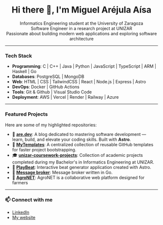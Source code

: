 <h1 align="center">Hi there 👋, I'm Miguel Aréjula Aísa</h1>

<p align="center">
   Informatics Engineering student at the University of Zaragoza  
  <br/>
   Software Engineer in a research project at UNIZAR  
  <br/>
   Passionate about building modern web applications and exploring software architecture
</p>

---

###  Tech Stack

- **Programming**: C | C++ | Java | Python | JavaScript | TypeScript | ARM | Haskell | Go
- **Databases**: PostgreSQL | MongoDB
- **Web**: HTML | CSS | TailwindCSS | React | Node.js | Express | Astro
- **DevOps**: Docker | GitHub Actions
- **Tools**: Git & Github | Visual Studio Code
- **Deployment**: AWS | Vercel | Render | Railway | Azure

---

###  Featured Projects

Here are some of my highlighted repositories:

- 🔗 [**are.dev**](https://github.com/Arejula11/are.dev): A blog dedicated to mastering software development — learn, build, and elevate your coding skills. Built with **Astro**.
- 🧩 [**MyTemplates**](https://github.com/Arejula11/MyTemplates): A centralized collection of reusable GitHub templates for faster project bootstrapping.
- 🎓 [**unizar-coursework-projects**](https://github.com/Arejula11/unizar-coursework-projects): Collection of academic projects completed during my Bachelor's in Informatics Engineering at UNIZAR.
- 🎵 [**PlayBeat**](https://github.com/Arejula11/UNIZAR-30226-2024-03-PlayBeat): Interactive beat generator application created with Astro.
- 📨 [**Message broker**](https://github.com/Arejula11/Practicass/tree/main/brokerMensajes): Message broker written in Go.
- 🌾 [**AgroNET**](https://github.com/Arejula11/STW-24-25-Frontend): AgroNET is a collaborative web platform designed for farmers

---
### 📫 Connect with me

- [LinkedIn](https://www.linkedin.com/in/miguel-arejula-aisa-653088291)
- [My website](https://are-dev.es)

